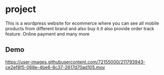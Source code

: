 # project
This is a wordpress website for ecommerce where you can see all mobile products from different brand and also buy it.it also provide order track feature. Online payment and many more
## Demo
https://user-images.githubusercontent.com/72155000/211793943-ce2ef8f5-068e-4be6-8c37-2617d70ad105.mov
